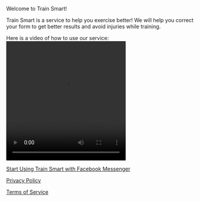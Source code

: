 Welcome to Train Smart!

Train Smart is a service to help you exercise better! We will help you correct your form to get better results and avoid injuries while training.

Here is a video of how to use our service:
<video src="HowToTrainSmartEng.mp4" width="320" height="320" controls preload></video>

[Start Using Train Smart with Facebook Messenger](https://m.me/TrainSmart2018)

[Privacy Policy](privacy)

[Terms of Service](tos)
